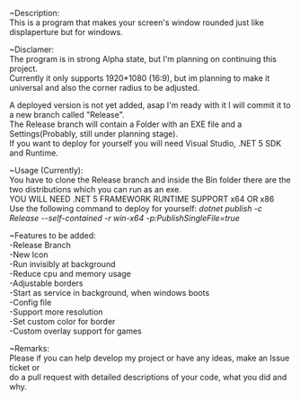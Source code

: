   ~Description:<br/>
This is a program that makes your screen's window rounded just like displaperture but for windows.

  ~Disclamer: <br/>
The program is in strong Alpha state, but I'm planning on continuing this project.<br/>
Currently it only supports 1920*1080 (16:9), but im planning to make it universal and also the corner radius to be adjusted.<br/>

A deployed version is not yet added, asap I'm ready with it I will commit it to a new branch called "Release".<br/>
The Release branch will contain a Folder with an EXE file and a Settings(Probably, still under planning stage).<br/>
If you want to deploy for yourself you will need Visual Studio, .NET 5 SDK and Runtime.<br/>

  ~Usage (Currently):<br/>
You have to clone the Release branch and inside the Bin folder there are the two distributions which you can run as an exe.<br/>
YOU WILL NEED .NET 5 FRAMEWORK RUNTIME SUPPORT x64 OR x86<br/>
Use the following command to deploy for yourself: *dotnet publish -c Release --self-contained -r win-x64 -p:PublishSingleFile=true*<br/>


  ~Features to be added:<br/>
-Release Branch<br/>
-New Icon<br/>
-Run invisibly at background<br/>
-Reduce cpu and memory usage<br/>
-Adjustable borders<br/>
-Start as service in background, when windows boots<br/>
-Config file<br/>
-Support more resolution<br/>
-Set custom color for border<br/>
-Custom overlay support for games<br/>


  ~Remarks:<br/>
Please if you can help develop my project or have any ideas, make an Issue ticket or <br/>
do a pull request with detailed descriptions of your code, what you did and why.<br/>
